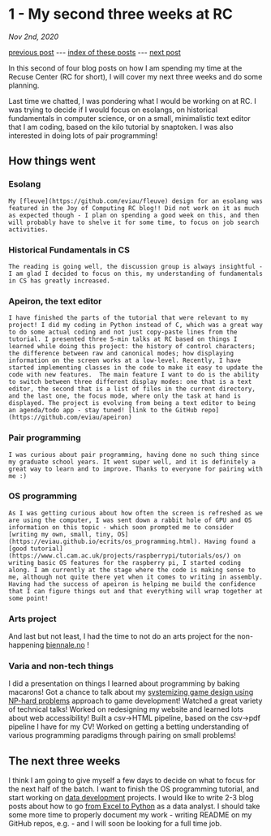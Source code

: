 # 1 - My second three weeks at RC
 *Nov 2nd, 2020*

[previous post](https://eviau.github.io/rc/zero.html]) --- [index of these posts](https://eviau.github.io/rc/index.html) --- [next post](https://eviau.github.io/rc/two.html)


In this second of four blog posts on how I am spending my time at the Recuse Center (RC for short), I will cover my next three weeks and do some planning.

Last time we chatted, I was pondering what I would be working on at RC. I was trying to decide if I would focus on esolangs, on historical fundamentals in computer science, or on a small, minimalistic text editor that I am coding, based on the kilo tutorial by snaptoken. I was also interested in doing lots of pair programming!

## How things went

### Esolang
    My [fleuve](https://github.com/eviau/fleuve) design for an esolang was featured in the Joy of Computing RC blog!! Did not work on it as much as expected though - I plan on spending a good week on this, and then will probably have to shelve it for some time, to focus on job search activities.

### Historical Fundamentals in CS
    The reading is going well, the discussion group is always insightful - I am glad I decided to focus on this, my understanding of fundamentals in CS has greatly increased.

### Apeiron, the text editor
    I have finished the parts of the tutorial that were relevant to my project! I did my coding in Python instead of C, which was a great way to do some actual coding and not just copy-paste lines from the tutorial. I presented three 5-min talks at RC based on things I learned while doing this project: the history of control characters; the difference between raw and canonical modes; how displaying information on the screen works at a low-level. Recently, I have started implementing classes in the code to make it easy to update the code with new features.  The main feature I want to do is the ability to switch between three different display modes: one that is a text editor, the second that is a list of files in the current directory, and the last one, the focus mode, where only the task at hand is displayed. The project is evolving from being a text editor to being an agenda/todo app - stay tuned! [link to the GitHub repo](https://github.com/eviau/apeiron)

### Pair programming
    I was curious about pair programming, having done no such thing since my graduate school years. It went super well, and it is definitely a great way to learn and to improve. Thanks to everyone for pairing with me :)

### OS programming

    As I was getting curious about how often the screen is refreshed as we are using the computer, I was sent down a rabbit hole of GPU and OS information on this topic - which soon prompted me to consider [writing my own, small, tiny, OS](https://eviau.github.io/ecrits/os_programming.html). Having found a [good tutorial](https://www.cl.cam.ac.uk/projects/raspberrypi/tutorials/os/) on writing basic OS features for the raspberry pi, I started coding along. I am currently at the stage where the code is making sense to me, although not quite there yet when it comes to writing in assembly. Having had the success of apeiron is helping me build the confidence that I can figure things out and that everything will wrap together at some point!

### Arts project

And last but not least, I had the time to not do an arts project for the non-happening [biennale.no](https://web.archive.org/web/20200624170038/https://biennale.no/) !

### Varia and non-tech things

I did a presentation on things I learned about programming by baking macarons! Got a chance to talk about my [systemizing game design using NP-hard problems](https://eviau.github.io/ecrits/complexitejeu.html) approach to game development! Watched a great variety of technical talks! Worked on redesigning my website and learned lots about web accessibility! Built a csv->HTML pipeline, based on the csv->pdf pipeline I have for my CV! Worked on getting a betting understanding of various programming paradigms through pairing on small problems!

## The next three weeks

I think I am going to give myself a few days to decide on what to focus for the next half of the batch. I want to finish the OS programming tutorial, and start working on [data development](http://bibliotheques-mtl.herokuapp.com/) projects. I would like to write 2-3 blog posts about how to go [from Excel to Python](https://github.com/eviau/excel2python) as a data analyst. I should take some more time to properly document my work - writing README on my GitHub repos, e.g. - and I will soon be looking for a full time job. 
